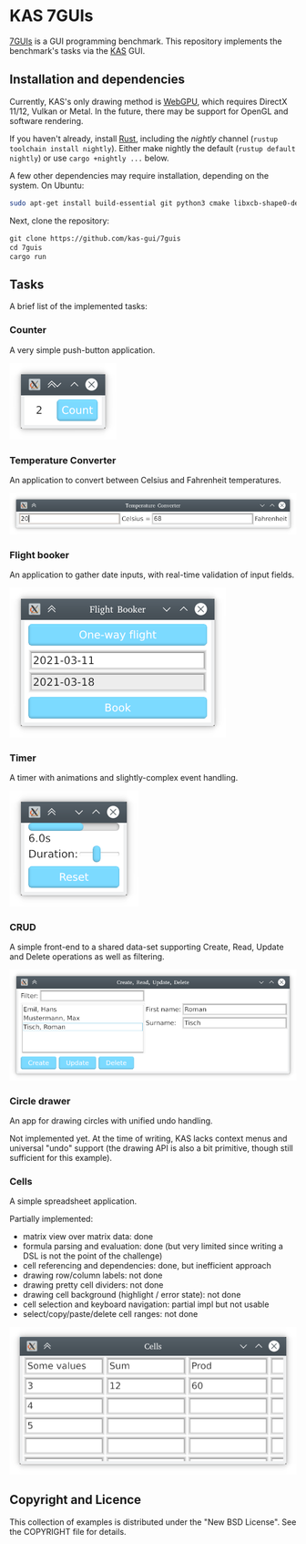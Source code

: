 KAS 7GUIs
==========

[7GUIs](https://eugenkiss.github.io/7guis/) is a GUI programming benchmark.
This repository implements the benchmark's tasks via the [KAS] GUI.

[KAS]: https://github.com/kas-gui/kas

Installation and dependencies
----------------

Currently, KAS's only drawing method is [WebGPU](https://github.com/gfx-rs/wgpu-rs),
which requires DirectX 11/12, Vulkan or Metal.
In the future, there may be support for OpenGL and software rendering.

If you haven't already, install [Rust](https://www.rust-lang.org/), including
the *nightly* channel (`rustup toolchain install nightly`). Either make nightly
the default (`rustup default nightly`) or use `cargo +nightly ...` below.

A few other dependencies may require installation, depending on the system.
On Ubuntu:

```sh
sudo apt-get install build-essential git python3 cmake libxcb-shape0-dev libxcb-xfixes0-dev
```

Next, clone the repository:

```
git clone https://github.com/kas-gui/7guis
cd 7guis
cargo run
```

Tasks
----

A brief list of the implemented tasks:

### Counter

A very simple push-button application.

![Counter](screenshots/counter.png)

### Temperature Converter

An application to convert between Celsius and Fahrenheit temperatures.

![Temperature converter](screenshots/temp-conv.png)

### Flight booker

An application to gather date inputs, with real-time validation of input fields.

![Flight booker](screenshots/flight-booker.png)

### Timer

A timer with animations and slightly-complex event handling.

![Timer](screenshots/timer.png)

### CRUD

A simple front-end to a shared data-set supporting Create, Read, Update and
Delete operations as well as filtering.

![CRUD](screenshots/crud.png)

### Circle drawer

An app for drawing circles with unified undo handling.

Not implemented yet. At the time of writing, KAS lacks context menus and
universal "undo" support (the drawing API is also a bit primitive, though
still sufficient for this example).

### Cells

A simple spreadsheet application.

Partially implemented:

-   matrix view over matrix data: done
-   formula parsing and evaluation: done (but very limited since writing a DSL
    is not the point of the challenge)
-   cell referencing and dependencies: done, but inefficient approach
-   drawing row/column labels: not done
-   drawing pretty cell dividers: not done
-   drawing cell background (highlight / error state): not done
-   cell selection and keyboard navigation: partial impl but not usable
-   select/copy/paste/delete cell ranges: not done

![Cells](screenshots/cells.png)


Copyright and Licence
-------

This collection of examples is distributed under the "New BSD License".
See the COPYRIGHT file for details.
